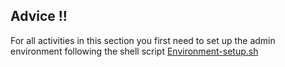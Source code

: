 
## Advice !!

For all activities in this section you first need to set up the admin environment following the shell script [Environment-setup.sh](https://gitlab.operacaomulticloud.com/arquitetura/kubernetes/-/blob/master/AWS%20EKS/Config_Files/Environment-setup.sh)